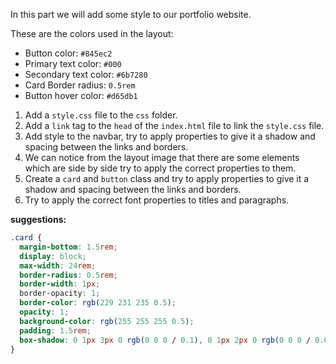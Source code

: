In this part we will add some style to our portfolio website.

These are the colors used in the layout:

- Button color: `#845ec2`
- Primary text color: `#000`
- Secondary text color: `#6b7280`
- Card Border radius: `0.5rem`
- Button hover color: `#d65db1`

1. Add a `style.css` file to the `css` folder.
2. Add a `link` tag to the `head` of the `index.html` file to link the `style.css` file.
3. Add style to the navbar, try to apply properties to give it a shadow and spacing between the links and borders.
4. We can notice from the layout image that there are some elements which are side by side try to apply the correct properties to them.
5. Create a `card` and `button` class and try to apply properties to give it a shadow and spacing between the links and borders.
6. Try to apply the correct font properties to titles and paragraphs.

**suggestions:**

```CSS
.card {
  margin-bottom: 1.5rem;
  display: block;
  max-width: 24rem;
  border-radius: 0.5rem;
  border-width: 1px;
  border-opacity: 1;
  border-color: rgb(229 231 235 0.5);
  opacity: 1;
  background-color: rgb(255 255 255 0.5);
  padding: 1.5rem;
  box-shadow: 0 1px 3px 0 rgb(0 0 0 / 0.1), 0 1px 2px 0 rgb(0 0 0 / 0.06);
}
```

